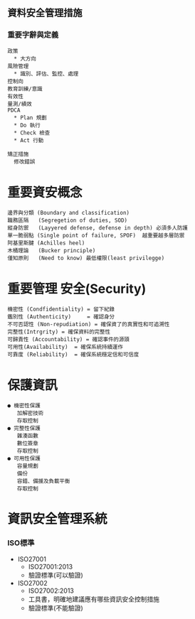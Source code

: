 # <h2>資料安全管理措施</h2><h3>重要字辭與定義</h3>
```
政策
  * 大方向
風險管理
  * 識別、評估、監控、處理
控制向
教育訓練/意識
有效性
量測/績效
PDCA
  * Plan 規劃
  * Do 執行
  * Check 檢查
  * Act 行動

矯正措施
  修改錯誤
```

#  重要資安概念
```
邊界與分類 (Boundary and classification)
職務區隔   (Segregetion of duties, SOD)
縱身防禦   (Layyered defense, defense in depth) 必須多人防護
單一脆弱點 (Single point of failure, SPOF)  越重要越多層防禦
阿基里斯腱 (Achilles heel)
木桶理論   (Bucker principle)
僅知原則   (Need to know) 最低權限(least privilegge)
```

#  重要管理 安全(Security)
```
機密性 (Condfidentiality) = 留下紀錄
鑑別性 (Authenticity)     = 確認身分
不可否認性 (Non-repudiation) = 確保資了的真實性和可追溯性
完整性(Intrgrity) = 確保資料的完整性
可歸責性 (Accountability) = 確認事件的源頭
可用性(Availability)  = 確保系統持續運作
可靠度 (Reliability)  = 確保系統穩定信和可信度
```

#  保護資訊
```
● 機密性保護
   加解密技術
   存取控制
● 完整性保護
   雜湊函數
   數位簽章
   存取控制
● 可用性保護
   容量規劃
   備份
   容錯、備援及負載平衡
   存取控制
```

# 資訊安全管理系統

<h3>ISO標準</h3>

* ISO27001
  * ISO27001:2013
  * 驗證標準(可以驗證)
* ISO27002
   * ISO27002:2013
   * 工具書，明確地建議應有哪些資訊安全控制措施
   * 驗證標準(不能驗證)

